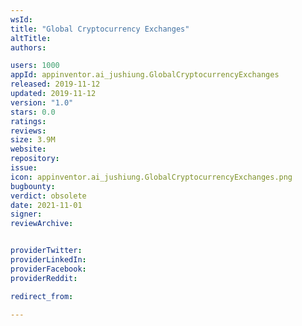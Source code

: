 ```yaml
---
wsId: 
title: "Global Cryptocurrency Exchanges"
altTitle: 
authors:

users: 1000
appId: appinventor.ai_jushiung.GlobalCryptocurrencyExchanges
released: 2019-11-12
updated: 2019-11-12
version: "1.0"
stars: 0.0
ratings: 
reviews: 
size: 3.9M
website: 
repository: 
issue: 
icon: appinventor.ai_jushiung.GlobalCryptocurrencyExchanges.png
bugbounty: 
verdict: obsolete
date: 2021-11-01
signer: 
reviewArchive:


providerTwitter: 
providerLinkedIn: 
providerFacebook: 
providerReddit: 

redirect_from:

---
```



